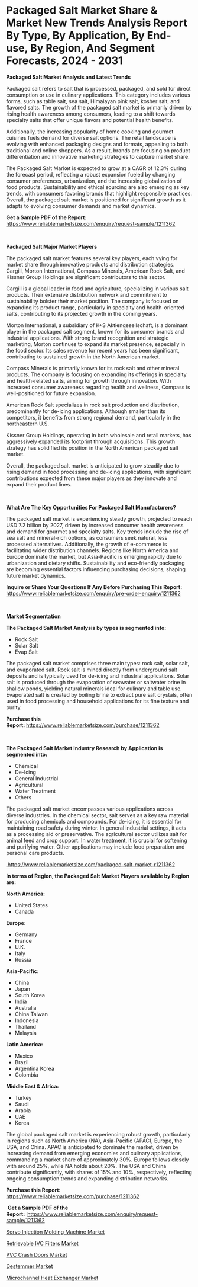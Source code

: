 <p><h1>Packaged Salt Market Share & Market New Trends Analysis Report By Type, By Application, By End-use, By Region, And Segment Forecasts, 2024 - 2031</h1></p><p><strong>Packaged Salt Market Analysis and Latest Trends</strong></p>
<p><p>Packaged salt refers to salt that is processed, packaged, and sold for direct consumption or use in culinary applications. This category includes various forms, such as table salt, sea salt, Himalayan pink salt, kosher salt, and flavored salts. The growth of the packaged salt market is primarily driven by rising health awareness among consumers, leading to a shift towards specialty salts that offer unique flavors and potential health benefits. </p><p>Additionally, the increasing popularity of home cooking and gourmet cuisines fuels demand for diverse salt options. The retail landscape is evolving with enhanced packaging designs and formats, appealing to both traditional and online shoppers. As a result, brands are focusing on product differentiation and innovative marketing strategies to capture market share.</p><p>The Packaged Salt Market is expected to grow at a CAGR of 12.3% during the forecast period, reflecting a robust expansion fueled by changing consumer preferences, urbanization, and the increasing globalization of food products. Sustainability and ethical sourcing are also emerging as key trends, with consumers favoring brands that highlight responsible practices. Overall, the packaged salt market is positioned for significant growth as it adapts to evolving consumer demands and market dynamics.</p></p>
<p><strong>Get a Sample PDF of the Report:&nbsp;</strong> <a href="https://www.reliablemarketsize.com/enquiry/request-sample/1211362?utm_campaign=1186&utm_medium=2&utm_source=Github&utm_content=ia&utm_term=05102024&utm_id=packaged-salt">https://www.reliablemarketsize.com/enquiry/request-sample/1211362</a></p>
<p>&nbsp;</p>
<p><strong>Packaged Salt Major Market Players</strong></p>
<p><p>The packaged salt market features several key players, each vying for market share through innovative products and distribution strategies. Cargill, Morton International, Compass Minerals, American Rock Salt, and Kissner Group Holdings are significant contributors to this sector.</p><p>Cargill is a global leader in food and agriculture, specializing in various salt products. Their extensive distribution network and commitment to sustainability bolster their market position. The company is focused on expanding its product range, particularly in specialty and health-oriented salts, contributing to its projected growth in the coming years.</p><p>Morton International, a subsidiary of K+S Aktiengesellschaft, is a dominant player in the packaged salt segment, known for its consumer brands and industrial applications. With strong brand recognition and strategic marketing, Morton continues to expand its market presence, especially in the food sector. Its sales revenue for recent years has been significant, contributing to sustained growth in the North American market.</p><p>Compass Minerals is primarily known for its rock salt and other mineral products. The company is focusing on expanding its offerings in specialty and health-related salts, aiming for growth through innovation. With increased consumer awareness regarding health and wellness, Compass is well-positioned for future expansion.</p><p>American Rock Salt specializes in rock salt production and distribution, predominantly for de-icing applications. Although smaller than its competitors, it benefits from strong regional demand, particularly in the northeastern U.S.</p><p>Kissner Group Holdings, operating in both wholesale and retail markets, has aggressively expanded its footprint through acquisitions. This growth strategy has solidified its position in the North American packaged salt market.</p><p>Overall, the packaged salt market is anticipated to grow steadily due to rising demand in food processing and de-icing applications, with significant contributions expected from these major players as they innovate and expand their product lines.</p></p>
<p>&nbsp;</p>
<p><strong>What Are The Key Opportunities For Packaged Salt Manufacturers?</strong></p>
<p><p>The packaged salt market is experiencing steady growth, projected to reach USD 7.2 billion by 2027, driven by increased consumer health awareness and demand for gourmet and specialty salts. Key trends include the rise of sea salt and mineral-rich options, as consumers seek natural, less processed alternatives. Additionally, the growth of e-commerce is facilitating wider distribution channels. Regions like North America and Europe dominate the market, but Asia-Pacific is emerging rapidly due to urbanization and dietary shifts. Sustainability and eco-friendly packaging are becoming essential factors influencing purchasing decisions, shaping future market dynamics.</p></p>
<p><strong>Inquire or Share Your Questions If Any Before Purchasing This Report:</strong> <a href="https://www.reliablemarketsize.com/enquiry/pre-order-enquiry/1211362?utm_campaign=1186&utm_medium=2&utm_source=Github&utm_content=ia&utm_term=05102024&utm_id=packaged-salt">https://www.reliablemarketsize.com/enquiry/pre-order-enquiry/1211362</a></p>
<p>&nbsp;</p>
<p><strong>Market Segmentation</strong></p>
<p><strong>The Packaged Salt Market Analysis by types is segmented into:</strong></p>
<p><ul><li>Rock Salt</li><li>Solar Salt</li><li>Evap Salt</li></ul></p>
<p><p>The packaged salt market comprises three main types: rock salt, solar salt, and evaporated salt. Rock salt is mined directly from underground salt deposits and is typically used for de-icing and industrial applications. Solar salt is produced through the evaporation of seawater or saltwater brine in shallow ponds, yielding natural minerals ideal for culinary and table use. Evaporated salt is created by boiling brine to extract pure salt crystals, often used in food processing and household applications for its fine texture and purity.</p></p>
<p><strong>Purchase this Report:&nbsp;</strong><a href="https://www.reliablemarketsize.com/purchase/1211362?utm_campaign=1186&utm_medium=2&utm_source=Github&utm_content=ia&utm_term=05102024&utm_id=packaged-salt">https://www.reliablemarketsize.com/purchase/1211362</a></p>
<p>&nbsp;</p>
<p><strong>The Packaged Salt Market Industry Research by Application is segmented into:</strong></p>
<p><ul><li>Chemical</li><li>De-Icing</li><li>General Industrial</li><li>Agricultural</li><li>Water Treatment</li><li>Others</li></ul></p>
<p><p>The packaged salt market encompasses various applications across diverse industries. In the chemical sector, salt serves as a key raw material for producing chemicals and compounds. For de-icing, it is essential for maintaining road safety during winter. In general industrial settings, it acts as a processing aid or preservative. The agricultural sector utilizes salt for animal feed and crop support. In water treatment, it is crucial for softening and purifying water. Other applications may include food preparation and personal care products.</p></p>
<p><a href="https://www.reliablemarketsize.com/packaged-salt-market-r1211362?utm_campaign=1186&utm_medium=2&utm_source=Github&utm_content=ia&utm_term=05102024&utm_id=packaged-salt">&nbsp;https://www.reliablemarketsize.com/packaged-salt-market-r1211362</a></p>
<p><strong>In terms of Region, the Packaged Salt Market Players available by Region are:</strong></p>
<p>
    <p> <strong> North America: </strong>
        <ul>
            <li>United States</li>
            <li>Canada</li>
        </ul>
        </p> 
    <p> <strong> Europe: </strong>
        <ul>
            <li>Germany</li>
            <li>France</li>
            <li>U.K.</li>
            <li>Italy</li>
            <li>Russia</li>
        </ul>
        </p> 
    <p> <strong> Asia-Pacific: </strong>
        <ul>
            <li>China</li>
            <li>Japan</li>
            <li>South Korea</li>
            <li>India</li>
            <li>Australia</li>
            <li>China Taiwan</li>
            <li>Indonesia</li>
            <li>Thailand</li>
            <li>Malaysia</li>
        </ul>
        </p> 
    <p> <strong> Latin America: </strong>
        <ul>
            <li>Mexico</li>
            <li>Brazil</li>
            <li>Argentina Korea</li>
            <li>Colombia</li>
        </ul>
        </p> 
    <p> <strong> Middle East & Africa: </strong>
        <ul>
            <li>Turkey</li>
            <li>Saudi</li>
            <li>Arabia</li>
            <li>UAE</li>
            <li>Korea</li>
        </ul>
    </p>
    </p>
<p><p>The global packaged salt market is experiencing robust growth, particularly in regions such as North America (NA), Asia-Pacific (APAC), Europe, the USA, and China. APAC is anticipated to dominate the market, driven by increasing demand from emerging economies and culinary applications, commanding a market share of approximately 30%. Europe follows closely with around 25%, while NA holds about 20%. The USA and China contribute significantly, with shares of 15% and 10%, respectively, reflecting ongoing consumption trends and expanding distribution networks.</p></p>
<p><strong>Purchase this Report: </strong><a href="https://www.reliablemarketsize.com/purchase/1211362?utm_campaign=1186&utm_medium=2&utm_source=Github&utm_content=ia&utm_term=05102024&utm_id=packaged-salt">https://www.reliablemarketsize.com/purchase/1211362</a></p>
<p>&nbsp;<strong>Get a Sample PDF of the Report:&nbsp;&nbsp;</strong><a href="https://www.reliablemarketsize.com/enquiry/request-sample/1211362?utm_campaign=1186&utm_medium=2&utm_source=Github&utm_content=ia&utm_term=05102024&utm_id=packaged-salt">https://www.reliablemarketsize.com/enquiry/request-sample/1211362</a></p>
<p><strong></strong></p>
<p><p><a href="https://www.linkedin.com/pulse/pulse-servo-injection-molding-machine-rhythms-change-market-bq1oe?utm_campaign=1186&utm_medium=2&utm_source=Github&utm_content=ia&utm_term=05102024&utm_id=packaged-salt">Servo Injection Molding Machine Market</a></p><p><a href="https://www.linkedin.com/pulse/retrievable-ivc-filters-market-trends-focusing-insight-forecast-dudke?utm_campaign=1186&utm_medium=2&utm_source=Github&utm_content=ia&utm_term=05102024&utm_id=packaged-salt">Retrievable IVC Filters Market</a></p><p><a href="https://www.linkedin.com/pulse/evolution-pvc-crash-doors-market-key-shifts-from-2024-2031-qib4e?utm_campaign=1186&utm_medium=2&utm_source=Github&utm_content=ia&utm_term=05102024&utm_id=packaged-salt">PVC Crash Doors Market</a></p><p><a href="https://www.linkedin.com/pulse/destemmer-market-strategic-insights-product-evolution-segmentation-yrh9e?utm_campaign=1186&utm_medium=2&utm_source=Github&utm_content=ia&utm_term=05102024&utm_id=packaged-salt">Destemmer Market</a></p><p><a href="https://www.linkedin.com/pulse/microchannel-heat-exchanger-market-industry-trends-forecast-s1dge?utm_campaign=1186&utm_medium=2&utm_source=Github&utm_content=ia&utm_term=05102024&utm_id=packaged-salt">Microchannel Heat Exchanger Market</a></p></p>
